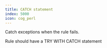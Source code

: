 ```yaml
---
title: CATCH statement
index: 5000
icon: cog_perl
---
```


Catch exceptions when the rule fails.

Rule should have a TRY WITH CATCH statement